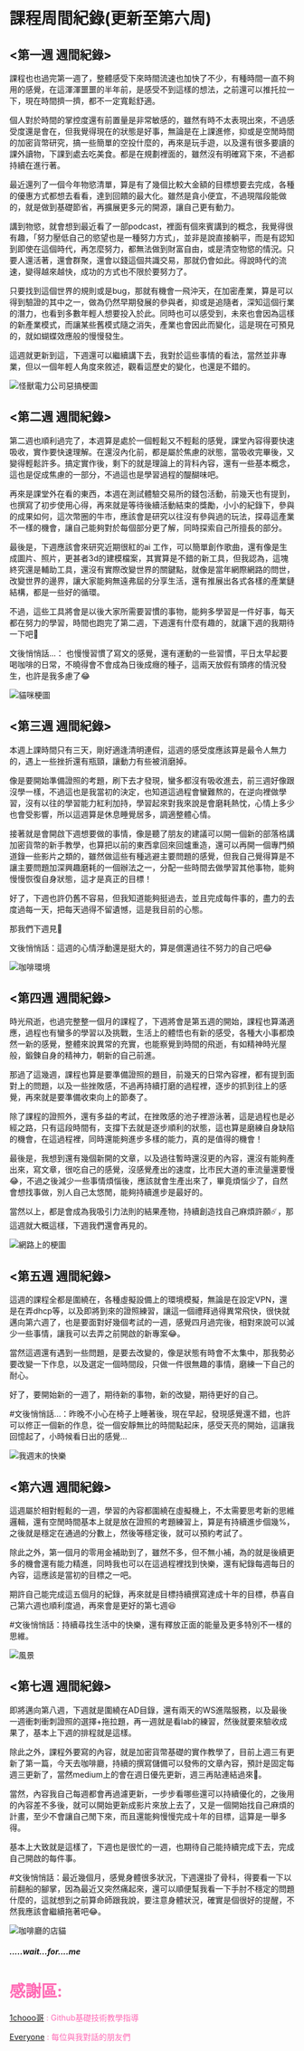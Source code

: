 # 課程周間紀錄(更新至第六周)


## <第一週 週間紀錄>

課程也也過完第一週了，整體感受下來時間流速也加快了不少，有種時間一直不夠用的感覺，在這渾渾噩噩的半年前，是感受不到這樣的想法，之前還可以推托拉一下，現在時間擠一擠，都不一定寬鬆舒適。

個人對於時間的掌控度還有前置量是非常敏感的，雖然有時不太表現出來，不過感受度還是會在，但我覺得現在的狀態是好事，無論是在上課進修，抑或是空閒時間的加密貨幣研究，搞一些簡單的空投什麼的，再來是玩手遊，以及還有很多要讀的課外讀物，下課到處去吃美食。都是在規劃裡面的，雖然沒有明確寫下來，不過都持續在進行著。

最近還列了一個今年物慾清單，算是有了幾個比較大金額的目標想要去完成，各種的優惠方式都想去看看，達到回饋的最大化。雖然是貪小便宜，不過現階段能做的，就是做到基礎節省，再擴展更多元的開源，讓自己更有動力。
 
講到物慾，就會想到最近看了一部podcast，裡面有個來賓講到的概念，我覺得很有趣，「努力壓低自己的慾望也是一種努力方式」，並非是說直接躺平，而是有認知到即使在這個時代，再怎麼努力，都無法做到財富自由，或是清空物慾的情況。只要人還活著，還會群聚，還會以錢這個共識交易，那就仍會如此。得說時代的流速，變得越來越快，成功的方式也不限於要努力了。

只要找到這個世界的規則或是bug，那就有機會一飛沖天，在加密產業，算是可以得到驗證的其中之一，做為仍然早期發展的參與者，抑或是追隨者，深知這個行業的潛力，也看到多數年輕人想要投入於此。同時也可以感受到，未來也會因為這樣的新產業模式，而讓某些舊模式隨之消失，產業也會因此而變化，這是現在可預見的，就如蝴蝶效應般的慢慢發生。

這週就更新到這，下週還可以繼續講下去，我對於這些事情的看法，當然並非專業，但以一個年輕人角度來敘述，觀看這歷史的變化，也還是不錯的。


![怪獸電力公司惡搞梗圖](https://scontent.ftpe8-1.fna.fbcdn.net/v/t39.30808-6/434216936_2625373557631360_4982060466354750275_n.jpg?_nc_cat=105&ccb=1-7&_nc_sid=5f2048&_nc_ohc=pGN_T5nY4EYAX8XiQkg&_nc_ht=scontent.ftpe8-1.fna&oh=00_AfCOY3ZYVk4EX4s1BFPZT0UXUENWxQ763HzSp09-t_sddg&oe=66106DBB)



## <第二週 週間紀錄>


第二週也順利過完了，本週算是處於一個輕鬆又不輕鬆的感覺，課堂內容得要快速吸收，實作要快速理解。在還沒內化前，都是屬於焦慮的狀態，當吸收完畢後，又變得輕鬆許多。搞定實作後，剩下的就是理論上的背科內容，還有一些基本概念，這也是促成焦慮的一部分，不過這也是學習過程的醍醐味吧。

再來是課堂外在看的東西，本週在測試體驗交易所的錢包活動，前幾天也有提到，也撰寫了初步使用心得，再來就是等待後續活動結束的獎勵，小小的紀錄下，參與的成果如何，這次幣圈的牛市，應該會是研究以往沒有參與過的玩法，探尋這產業不一樣的機會，讓自己能夠對於每個部分更了解，同時探索自己所擅長的部分。

最後是，下週應該會來研究近期很紅的ai 工作，可以簡單創作歌曲，還有像是生成圖片、照片，更甚者3d的建模檔案，其實算是不錯的新工具，但我認為，這塊終究還是輔助工具，還沒有實際改變世界的關鍵點，就像是當年網際網路的問世，改變世界的邊界，讓大家能夠無遠弗屆的分享生活，還有推展出各式各樣的產業鏈結構，都是一些好的循環。

不過，這些工具將會是以後大家所需要習慣的事物，能夠多學習是一件好事，每天都在努力的學習，時間也跑完了第二週，下週還有什麼有趣的，就讓下週的我期待一下吧👀  

文後悄悄話...：
也慢慢習慣了寫文的感覺，還有運動的一些習慣，平日太早起要喝咖啡的日常，不曉得會不會成為日後成癮的種子，這兩天放假有頭疼的情況發生，也許是我多慮了😂

![貓咪梗圖](https://scontent.ftpe8-3.fna.fbcdn.net/v/t39.30808-6/432218310_2630444653790917_7940554612070756562_n.jpg?stp=dst-jpg_p843x403&_nc_cat=111&ccb=1-7&_nc_sid=5f2048&_nc_ohc=Dqwgm3SGAJIAX-WU92s&_nc_ht=scontent.ftpe8-3.fna&oh=00_AfAE5femN2bnrAEVU08MmVEzlyBuNt6crIfPiy-QRXx65A&oe=661072F7)



## <第三週 週間紀錄>


本週上課時間只有三天，剛好適逢清明連假，這週的感受度應該算是最令人無力的，遇上一些挫折還有瓶頸，讓動力有些被消磨掉。

像是要開始準備證照的考題，刷下去才發現，蠻多都沒有吸收進去，前三週好像跟沒學一樣，不過這也是我當初的決定，也知道這過程會蠻難熬的，在逆向裡做學習，沒有以往的學習能力紅利加持，學習起來對我來說是會磨耗熱忱，心情上多少也會受影響，所以這週算是休息睡覺居多，調適整體心情。

接著就是會開啟下週想要做的事情，像是聽了朋友的建議可以開一個新的部落格講加密貨幣的新手教學，也算把以前的東西拿回來回爐重造，還可以再開一個專門頻道錄一些影片之類的，雖然做這些有種逃避主要問題的感覺，但我自己覺得算是不讓主要問題加深興趣磨耗的一個辦法之一，分配一些時間去做學習其他事物，能夠慢慢恢復自身狀態，這才是真正的目標！
  
好了，下週也許仍舊不容易，但我知道能夠挺過去，並且完成每件事的，盡力的去度過每一天，把每天過得不留遺憾，這是我目前的心態。

那我們下週見👀

文後悄悄話：這週的心情浮動還是挺大的，算是償還過往不努力的自己吧😂

![咖啡環境](https://scontent.ftpe7-4.fna.fbcdn.net/v/t39.30808-6/435273784_2635344993300883_4984375405828142235_n.jpg?stp=dst-jpg_p843x403&_nc_cat=107&ccb=1-7&_nc_sid=5f2048&_nc_ohc=qp77CoHMSxYAb6VmsNO&_nc_ht=scontent.ftpe7-4.fna&oh=00_AfB2FluY4AHGttWZplbGg6ZCCls51zLbcPsLfZ8kZawBaw&oe=66199830)



## <第四週 週間紀錄>


時光飛逝，也過完整整一個月的課程了，下週將會是第五週的開始，課程也算滿適應，過程也有蠻多的學習以及挑戰，生活上的體悟也有新的感受，各種大小事都煥然一新的感覺，整體來說異常的充實，也能察覺到時間的飛逝，有如精神時光屋般，鍛鍊自身的精神力，朝新的自己前進。

那過了這幾週，課程也算是要準備證照的題目，前幾天的日常內容裡，都有提到面對上的問題，以及一些挫敗感，不過再持續打磨的過程裡，逐步的抓到往上的感覺，再來就是要準備收束向上的節奏了。
  
除了課程的證照外，還有多益的考試，在挫敗感的池子裡游泳著，這是過程也是必經之路，只有這段時間有，支撐下去就是逐步順利的狀態，這也算是磨練自身缺陷的機會，在這過程裡，同時還能夠進步多樣的能力，真的是值得的機會！

最後是，我想到還有幾個新開的文章，以及過往暫時還沒更的內容，還沒有能夠產出來，寫文章，很吃自己的感覺，沒感覺產出的速度，比市民大道的車流量還要慢😂，不過之後減少一些事情煩惱後，應該就會生產出來了，畢竟煩惱少了，自然會想找事做，別人自己太悠閒，能夠持續進步是最好的。

當然以上，都是會成為我吸引力法則的結果產物，持續創造找自己麻煩許願☄️，那這週就大概這樣，下週我們還會再見的。

![網路上的梗圖](https://scontent.ftpe7-4.fna.fbcdn.net/v/t39.30808-6/436210439_2640327632802619_4830234020499699089_n.jpg?_nc_cat=107&ccb=1-7&_nc_sid=5f2048&_nc_ohc=Qpc-79nS2fkAb5hQ_M-&_nc_ht=scontent.ftpe7-4.fna&oh=00_AfAo6DpESSA8WGKfOqWN4Ds1kXlkwjslwkGA_LD0yPdA3A&oe=6621CA0E)



## <第五週 週間紀錄>


這週的課程全都是圍繞在，各種虛擬設備上的環境模擬，無論是在設定VPN，還是在弄dhcp等，以及即將到來的證照練習，讓這一個禮拜過得異常飛快，很快就邁向第六週了，也是要面對好幾個考試的一週，感覺四月過完後，相對來說可以減少一些事情，讓我可以去弄之前開啟的新專案😂。
  
當然這週還有遇到一些問題，是要去改變的，像是狀態有時會不太集中，那我勢必要改變一下作息，以及選定一個時間段，只做一件很無趣的事情，磨練一下自己的耐心。

好了，要開始新的一週了，期待新的事物，新的改變，期待更好的自己。
  
#文後悄悄話...：昨晚不小心在椅子上睡著後，現在早起，發現感覺還不錯，也許可以修正一個新的作息，從一個安靜無比的時間點起床，感受天亮的開始，這讓我回憶起了，小時候看日出的感覺...

![我週末的快樂](https://scontent.ftpe7-1.fna.fbcdn.net/v/t39.30808-6/439082477_2645336685635047_511771777371775425_n.jpg?stp=dst-jpg_p843x403&_nc_cat=110&ccb=1-7&_nc_sid=5f2048&_nc_ohc=vn8-55odbjcAb5VeaCM&_nc_oc=AdgyB8sH5psXP_SdDfsaIPCm0tAO7L--pDq3ls4Sc2qCcMXc-kev5FwofwtM1Eoz-_nskq3AfVBaP-ZkSQXkcHu0&_nc_ht=scontent.ftpe7-1.fna&oh=00_AfDPmleMse-5y_N5CNTtFEH_BUFAB3hb89-1Tw1VQ24Y5w&oe=662C0DAB)


## <第六週 週間紀錄>


這週屬於相對輕鬆的一週，學習的內容都圍繞在虛擬機上，不太需要思考新的思維邏輯，還有空閒時間基本上就是放在證照的考題練習上，算是有持續進步個幾%，之後就是穩定在通過的分數上，然後等穩定後，就可以預約考試了。

除此之外，第一個月的零用金補助到了，雖然不多，但不無小補，為的就是後續更多的機會還有能力精進，同時我也可以在這過程裡找到快樂，還有紀錄每週每日的內容，這應該是當初的目標之一吧。

期許自己能完成這五個月的紀錄，再來就是目標持續撰寫達成十年的目標，恭喜自己第六週也順利度過，再來會是更好的第七週😆

#文後悄悄話：持續尋找生活中的快樂，還有釋放正面的能量及更多特別不一樣的思維。

![風景](https://scontent.ftpe8-3.fna.fbcdn.net/v/t39.30808-6/439227570_2650248121810570_64062486252700250_n.jpg?stp=dst-jpg_p526x296&_nc_cat=106&ccb=1-7&_nc_sid=5f2048&_nc_ohc=64mzhzyw4R0Q7kNvgFHhf2A&_nc_ht=scontent.ftpe8-3.fna&oh=00_AfBe0B2VEHdTpV3cpOjT31Cz3ANnudTZcJunm6vQM9SAZw&oe=6636EAC0)


## <第七週 週間紀錄>


即將邁向第八週，下週就是圍繞在AD目錄，還有兩天的WS進階服務，以及最後一週衝刺衝刺證照的選擇+拖拉題，再一週就是看lab的練習，然後就要來驗收成果了，基本上下週的排程就是這樣。

除此之外，課程外要寫的內容，就是加密貨幣基礎的實作教學了，目前上週三有更新了第一篇，今天去咖啡廳，持續的撰寫儲備可以發佈的文章內容，預計是固定每週三更新了，當然medium上的會在週日優先更新，週三再貼連結過來🤣。

當然，內容我自己每週都會再過濾更新，一步步看哪些還可以持續優化的，之後用的內容差不多後，就可以開始更新成影片來放上去了，又是一個開始找自己麻煩的計畫，至少不會讓自己閒下來，而且還能夠慢慢完成十年的目標，這算是一舉多得。

基本上大致就是這樣了，下週也是很忙的一週，也期待自己能持續完成下去，完成自己開啟的每件事。

#文後悄悄話：最近幾個月，感覺身體很多狀況，下週還掛了骨科，得要看一下以前翻船的腳掌，因為最近又突然痛起來，還可以順便幫我看一下手肘不穩定的問題什麼的，這就想到之前算命師跟我說，要注意身體狀況，確實是個很好的提醒，不然我應該會繼續拖著吧😂。

![咖啡廳的店貓](https://scontent.ftpe8-4.fna.fbcdn.net/v/t39.30808-6/441292781_2655533684615347_8411922511293163118_n.jpg?stp=dst-jpg_p526x296&_nc_cat=110&ccb=1-7&_nc_sid=5f2048&_nc_ohc=pIEdooCArKQQ7kNvgEMDkWi&_nc_ht=scontent.ftpe8-4.fna&oh=00_AfB1LeYhkVfcMEvb-W-k5QYFJzD5gPVSY80K35lI1J1Ozw&oe=663FE13F)


##### .....wait...for....me







<font color = hotpink>




#  感謝區:  

[1chooo哥](https://github.com/1chooo/1chooo.com) : Github基礎技術教學指導

[Everyone]() : 每位與我對話的朋友們